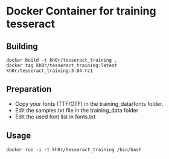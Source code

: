 # Docker Container for training tesseract

## Building
```
docker build -t kh0r/tesseract_training .
docker tag kh0r/tesseract_training:latest kh0r/tesseract_training:3.04-rc1
```

## Preparation
- Copy your fonts (TTF/OTF) in the training_data/fonts folder.
- Edit the samples.txt file in the training_data folder
- Edit the used font list in fonts.txt



## Usage
```
docker run -i -t kh0r/tesseract_training /bin/bash
```
